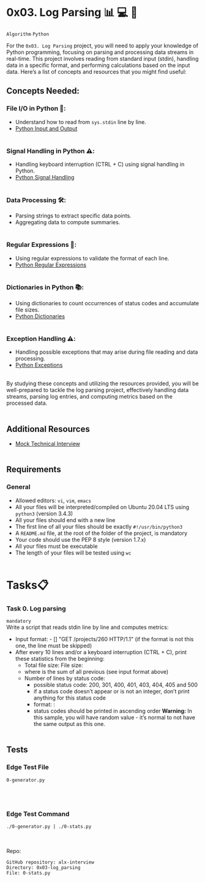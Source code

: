 # 0x03. Log Parsing 📊 💻 📜
`Algorithm` `Python`

For the `0x03. Log Parsing` project, you will need to apply your knowledge of
Python programming, focusing on parsing and processing data streams in
real-time. This project involves reading from standard input (stdin), handling
data in a specific format, and performing calculations based on the input data.
Here’s a list of concepts and resources that you might find useful:

## Concepts Needed:
### File I/O in Python 📄:
- Understand how to read from `sys.stdin` line by line.
- [Python Input and Output](https://docs.python.org/3/tutorial/inputoutput.html)
<br></br>
### Signal Handling in Python ⚠️:
- Handling keyboard interruption (CTRL + C) using signal handling in Python.
- [Python Signal Handling](https://docs.python.org/3/library/signal.html)
<br></br>
### Data Processing 🛠️:
- Parsing strings to extract specific data points.
- Aggregating data to compute summaries.
<br></br>
### Regular Expressions 🧵:
- Using regular expressions to validate the format of each line.
- [Python Regular Expressions](https://docs.python.org/3/library/re.html)
<br></br>
### Dictionaries in Python 📚:
- Using dictionaries to count occurrences of status codes and accumulate file
sizes.
- [Python Dictionaries](https://docs.python.org/3/tutorial/datastructures.html#dictionaries)
<br></br>
### Exception Handling ⚠️:
- Handling possible exceptions that may arise during file reading and data
processing.
- [Python Exceptions](https://docs.python.org/3/tutorial/errors.html)
<br></br>

By studying these concepts and utilizing the resources provided, you will be
well-prepared to tackle the log parsing project, effectively handling data
streams, parsing log entries, and computing metrics based on the processed
data.
<br></br>

## Additional Resources
- [Mock Technical Interview](https://www.hackerrank.com/interview/interview-preparation-kit)
<br></br>
## Requirements
### General
- Allowed editors: `vi`, `vim`, `emacs`
- All your files will be interpreted/compiled on Ubuntu 20.04 LTS using
`python3` (version 3.4.3)
- All your files should end with a new line
- The first line of all your files should be exactly `#!/usr/bin/python3`
- A `README.md` file, at the root of the folder of the project, is mandatory
- Your code should use the PEP 8 style (version 1.7.x)
- All your files must be executable
- The length of your files will be tested using `wc`
<br></br>

# Tasks📋
### Task 0. Log parsing
`mandatory` </br>
Write a script that reads stdin line by line and computes metrics:
-	Input format: <IP Address> - [<date>] "GET /projects/260 HTTP/1.1" <status code> <file size> (if the format is not this one, the line must be skipped)
-	After every 10 lines and/or a keyboard interruption (CTRL + C), print these statistics from the beginning:
	-	Total file size: File size: <total size>
	-	where <total size> is the sum of all previous <file size> (see input format above)
	-	Number of lines by status code:
		-	possible status code: 200, 301, 400, 401, 403, 404, 405 and 500
		-	if a status code doesn’t appear or is not an integer, don’t print anything for this status code
		-	format: <status code>: <number>
		-	status codes should be printed in ascending order
<b>Warning:</b> In this sample, you will have random value - it’s normal to not have the same output as this one.
<br></br>

## Tests
### Edge Test File
```
0-generator.py
```
<br></br>
### Edge Test Command
```
./0-generator.py | ./0-stats.py
```
<br></br> 
Repo:
```
GitHub repository: alx-interview
Directory: 0x03-log_parsing
File: 0-stats.py
```



